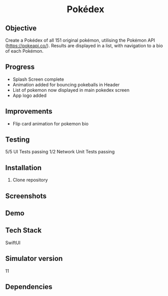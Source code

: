 <h1 align="center">

Pokédex

</h1>

## Objective
Create a Pokédex of all 151 original pokémon, utilising the Pokémon API (https://pokeapi.co/). Results are displayed in a list, with navigation to a bio of each Pokémon.

## Progress
- Splash Screen complete
- Animation added for bouncing pokeballs in Header
- List of pokemon now displayed in main pokedex screen 
- App logo added

## Improvements
- Flip card animation for pokemon bio

## Testing
5/5 UI Tests passing
1/2 Network Unit Tests passing

## Installation

1. Clone repository

## Screenshots

## Demo

## Tech Stack
SwiftUI

## Simulator version
11

## Dependencies
